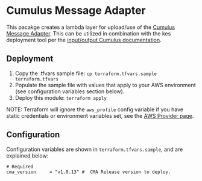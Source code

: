 # Cumulus Message Adapter

This pacakge creates a lambda layer for upload/use of the [Cumulus Message Adapter](https://github.com/nasa/cumulus-message-adapter).    This can be utilized in combination with the kes deployment tool per the [input/output Cumulus documentation](https://github.com/nasa/cumulus/docs/next/workflows/input_output).

## Deployment

1. Copy the .tfvars sample file: `cp terraform.tfvars.sample terraform.tfvars`
2. Populate the sample file with values that apply to your AWS environment (see configuration variables section below).
3. Deploy this module: `terraform apply`

NOTE: Terraform will ignore the `aws_profile` config variable if you have static credentials or environment variables set, see the [AWS Provider page](https://www.terraform.io/docs/providers/aws/index.html#authentication).

## Configuration

Configuration variables are shown in `terraform.tfvars.sample`, and are explained below:

```text
# Required
cma_version     = "v1.0.13" #  CMA Release version to deploy.
```